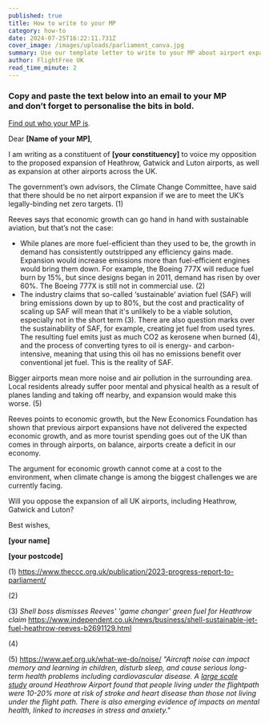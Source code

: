 ```yaml
---
published: true
title: How to write to your MP
category: how-to
date: 2024-07-25T16:22:11.731Z
cover_image: /images/uploads/parliament_canva.jpg
summary: Use our template letter to write to your MP about airport expansion
author: FlightFree UK
read_time_minute: 2
---
```

### Copy and paste the text below into an email to your MP and **don’t forget to personalise the bits in bold.**

[Find out who your MP is](https://www.theyworkforyou.com/).

Dear **\[Name of your MP]**,

I am writing as a constituent of **\[your constituency]** to voice my opposition to the proposed expansion of Heathrow, Gatwick and Luton airports, as well as expansion at other airports across the UK.

The government’s own advisors, the Climate Change Committee, have said that there should be no net airport expansion if we are to meet the UK’s legally-binding net zero targets. (1)

Reeves says that economic growth can go hand in hand with sustainable aviation, but that’s not the case:

* While planes are more fuel-efficient than they used to be, the growth in demand has consistently outstripped any efficiency gains made. Expansion would increase emissions more than fuel-efficient engines would bring them down. For example, the Boeing 777X will reduce fuel burn by 15%, but since designs began in 2011, demand has risen by over 60%. The Boeing 777X is still not in commercial use. (2)
* The industry claims that so-called ‘sustainable’ aviation fuel (SAF) will bring emissions down by up to 80%, but the cost and practicality of scaling up SAF will mean that it's unlikely to be a viable solution, especially not in the short term (﻿3). T﻿here are also question marks over the sustainability of SAF, f﻿or example, creating jet fuel from used tyres. The resulting fuel emits just as much CO2 as kerosene when burned (4), and the process of converting tyres to oil is energy- and carbon-intensive, meaning that using this oil has no emissions benefit over conventional jet fuel. This is the reality of SAF. 

Bigger airports mean more noise and air pollution in the surrounding area. Local residents already suffer poor mental and physical health as a result of planes landing and taking off nearby, and expansion would make this worse. (5)

Reeves points to economic growth, but the New Economics Foundation has shown that previous airport expansions have not delivered the expected economic growth, and as more tourist spending goes out of the UK than comes in through airports, on balance, airports create a deficit in our economy.

The argument for economic growth cannot come at a cost to the environment, when climate change is among the biggest challenges we are currently facing. 

Will you oppose the expansion of all UK airports, including Heathrow, Gatwick and Luton?

Best wishes,

**\[your name]**

**\[your postcode]**

(﻿1) <https://www.theccc.org.uk/publication/2023-progress-report-to-parliament/> 

(﻿2) 

(﻿3) *Shell boss dismisses Reeves' 'game changer' green fuel for Heathrow claim*  <https://www.independent.co.uk/news/business/shell-sustainable-jet-fuel-heathrow-reeves-b2691129.html>

(﻿4) 

(﻿5) <https://www.aef.org.uk/what-we-do/noise/> *"Aircraft noise can impact memory and learning in children, disturb sleep, and cause serious long-term health problems including cardiovascular disease. A [large scale study](https://www.aef.org.uk/2013/10/11/aircraft-noise-linked-to-higher-rates-of-heart-disease-and-stroke-near-heathrow/) around Heathrow Airport found that people living under the flightpath were 10-20% more at risk of stroke and heart disease than those not living under the flight path. There is also emerging evidence of impacts on mental health, linked to increases in stress and anxiety."*